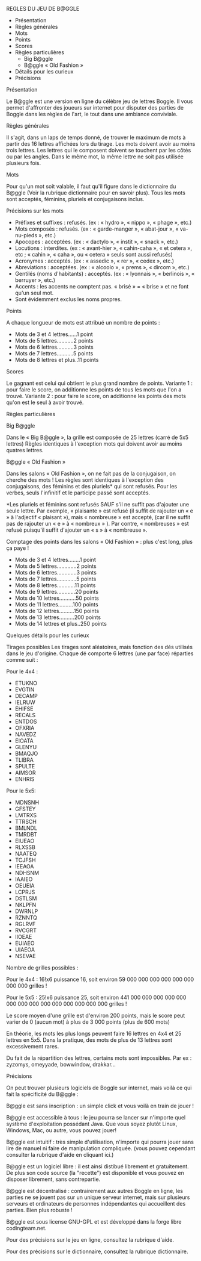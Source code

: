 REGLES DU JEU DE B@GGLE

- Présentation
- Règles générales
- Mots
- Points
- Scores
- Règles particulières
     - Big B@ggle
     - B@ggle « Old Fashion »
- Détails pour les curieux
- Précisions


Présentation

Le B@ggle est une version en ligne du célèbre jeu de lettres Boggle. 
Il vous permet d'affronter des joueurs sur internet pour disputer des parties de Boggle dans 
les règles de l'art, le tout dans une ambiance conviviale. 


Règles générales

Il s'agit, dans un laps de temps donné, de trouver le maximum de mots à partir des 16 lettres 
affichées lors du tirage. 
Les mots doivent avoir au moins trois lettres.
Les lettres qui le composent doivent se touchent par les côtés ou par les angles.
Dans le même mot, la même lettre ne soit pas utilisée plusieurs fois.


Mots 

Pour qu'un mot soit valable, il faut qu'il figure dans le dictionnaire du B@ggle (Voir la rubrique 
dictionnaire pour en savoir plus).
Tous les mots sont acceptés, féminins, pluriels et conjugaisons inclus.

Précisions sur les mots
- Préfixes et suffixes : refusés. (ex : « hydro », « nippo », « phage », etc.)
- Mots composés : refusés. (ex : « garde-manger », « abat-jour », « va-nu-pieds », etc.)
- Apocopes : acceptées. (ex : « dactylo », « instit », « snack », etc.)
- Locutions : interdites. (ex : « avant-hier », « cahin-caha », « et cetera », etc ; « cahin », « caha », ou « cetera » seuls sont aussi refusés)
- Acronymes : acceptés. (ex : « assedic », « rer », « cedex », etc.)
- Abreviations : acceptées. (ex : « alcoolo », « prems », « dircom », etc.)
- Gentilés (noms d'habitants) : acceptés. (ex : « lyonnais », « berlinois », « berruyer », etc.)
- Accents : les accents ne comptent pas. « brisé » = « brise » et ne font qu'un seul mot.
- Sont évidemment exclus les noms propres.


Points

A chaque longueur de mots est attribué un nombre de points : 
- Mots de 3 et 4 lettres......1 point
- Mots de 5 lettres...........2 points
- Mots de 6 lettres...........3 points
- Mots de 7 lettres...........5 points
- Mots de 8 lettres et plus..11 points


Scores

Le gagnant est celui qui obtient le plus grand nombre de points.
Variante 1 : pour faire le score, on additionne les points de tous les mots que l'on a trouvé.
Variante 2 : pour faire le score, on additionne les points des mots qu'on est le seul à avoir trouvé.


Règles particulières

Big B@ggle

Dans le « Big B@ggle », la grille est composée de 25 lettres (carré de 5x5 lettres)
Règles identiques à l'exception mots qui doivent avoir au moins quatres lettres.

B@ggle « Old Fashion »

Dans les salons « Old Fashion », on ne fait pas de la conjugaison, on cherche des mots !
Les règles sont identiques à l'exception des conjugaisons, des féminins et des pluriels* qui sont refusés.
Pour les verbes, seuls l'infinitif et le participe passé sont acceptés.

*Les pluriels et féminins sont refusés SAUF s'il ne suffit pas d'ajouter une seule lettre.
Par exemple, « plaisante » est refusé (il suffit de rajouter un « e » à l'adjectif « plaisant »),
mais « nombreuse » est accepté, (car il ne suffit pas de rajouter un « e » à « nombreux » ).
Par contre, « nombreuses » est refusé puisqu'il suffit d'ajouter un « s » à « nombreuse ».

Comptage des points dans les salons « Old Fashion » : plus c'est long, plus ça paye !

- Mots de 3 et 4 lettres........1 point
- Mots de 5 lettres.............2 points
- Mots de 6 lettres.............3 points
- Mots de 7 lettres.............5 points
- Mots de 8 lettres............11 points
- Mots de 9 lettres............20 points
- Mots de 10 lettres...........50 points
- Mots de 11 lettres..........100 points
- Mots de 12 lettres..........150 points
- Mots de 13 lettres..........200 points
- Mots de 14 lettres et plus..250 points


Quelques détails pour les curieux

Tirages possibles
Les tirages sont aléatoires, mais fonction des dés utilisés dans le jeu d'origine.
Chaque dé comporte 6 lettres (une par face) réparties comme suit : 

Pour le 4x4 :
- ETUKNO
- EVGTIN
- DECAMP
- IELRUW
- EHIFSE
- RECALS
- ENTDOS
- OFXRIA
- NAVEDZ
- EIOATA
- GLENYU
- BMAQJO
- TLIBRA
- SPULTE
- AIMSOR
- ENHRIS

Pour le 5x5:
- MDNSNH
- GFSTEY
- LMTRXS
- TTRSCH
- BMLNDL
- TMRDBT
- EIUEAO
- RLXSSB
- NAATEQ
- TCJFSH
- IEEAOA
- NDHSNM
- IAAIEO
- OEUEIA
- LCPRJS
- DSTLSM
- NKLPFN
- DWRNLP
- RZNNTQ
- RGLRVF
- RVCGRT
- IIOEAE
- EUIAEO
- UIAEOA
- NSEVAE

Nombre de grilles possibles : 

Pour le 4x4 :
16!x6 puissance 16, soit environ 59 000 000 000 000 000 000 000 000 grilles !

Pour le 5x5 :
25!x6 puissance 25, soit environ 441 000 000 000 000 000 000 000 000 000 000 000 000 000 000 grilles !

Le score moyen d'une grille est d'environ 200 points, mais le score peut varier de 0 (aucun mot) à 
plus de 3 000 points (plus de 600 mots)

En théorie, les mots les plus longs peuvent faire 16 lettres en 4x4 et 25 lettres en 5x5.
Dans la pratique, des mots de plus de 13 lettres sont excessivement rares.

Du fait de la répartition des lettres, certains mots sont impossibles.
Par ex : zyzomys, omeyyade, bowwindow, drakkar...


Précisions 

On peut trouver plusieurs logiciels de Boggle sur internet, mais voilà ce qui fait la spécificité
du B@ggle :

B@ggle est sans inscription : un simple click et vous voilà en train de jouer !

B@ggle est accessible à tous : le jeu pourra se lancer sur n'importe quel système d'exploitation 
possédant Java. Que vous soyez plutôt Linux, Windows, Mac, ou autre, vous pouvez jouer!

B@ggle est intuitif : très simple d'utilisation, n'importe qui pourra jouer sans lire de manuel 
ni faire de manipulation compliquée. (vous pouvez cependant consulter la rubrique d'aide en cliquant ici.)

B@ggle est un logiciel libre : il est ainsi distibué librement et gratuitement. De plus son code 
source (la "recette") est disponible et vous pouvez en disposer librement, sans contrepartie.

B@ggle est décentralisé : contrairement aux autres Boggle en ligne, les parties 
ne se jouent pas sur un unique serveur internet, mais sur plusieurs serveurs et ordinateurs de 
personnes indépendantes qui accueillent des parties. Bien plus robuste !

B@ggle est sous license GNU-GPL et est développé dans la forge libre codingteam.net.

Pour des précisions sur le jeu en ligne, consultez la rubrique d'aide.

Pour des précisions sur le dictionnaire, consultez la rubrique dictionnaire.
